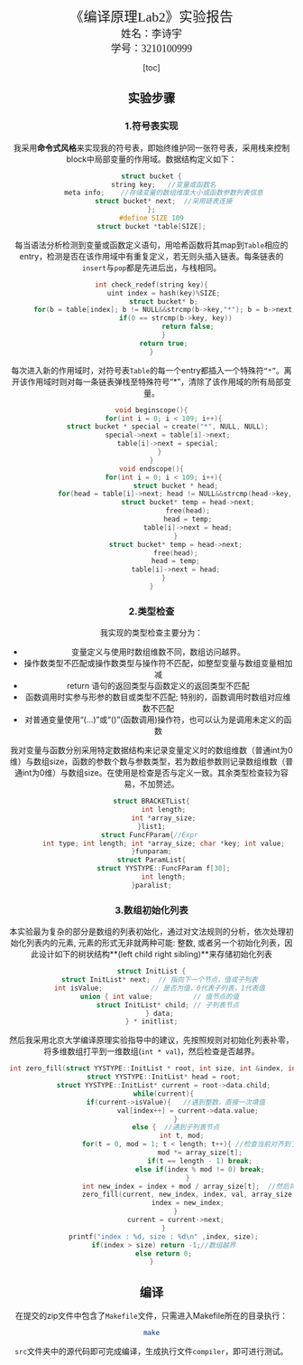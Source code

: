 <center>
  <font face="黑体" size = 5>
    《编译原理Lab2》实验报告
  </font>
  <center><font face="楷体" size = 4>
    姓名：李诗宇
  </font>
  <center><font face="楷体" size = 4>
    学号：3210100999
  </font>
</center> 

[toc]

## 实验步骤

### 1.符号表实现

我采用**命令式风格**来实现我的符号表，即始终维护同一张符号表，采用栈来控制block中局部变量的作用域。数据结构定义如下：

```c
struct bucket {
      string key;	//变量或函数名
      meta info;	//存储变量的数组维度大小或函数参数列表信息
      struct bucket* next;	//采用链表连接
};
#define SIZE 109
struct bucket *table[SIZE];
```

每当语法分析检测到变量或函数定义语句，用哈希函数将其map到`Table`相应的entry，检测是否在该作用域中有重复定义，若无则头插入链表。每条链表的`insert`与`pop`都是先进后出，与栈相同。

```c
int check_redef(string key){
      uint index = hash(key)%SIZE;
      struct bucket* b;
      for(b = table[index]; b != NULL&&strcmp(b->key,"*"); b = b->next){
            if(0 == strcmp(b->key, key))
                  return false;
      }
      return true;
}
```

每次进入新的作用域时，对符号表`Table`的每一个entry都插入一个特殊符`“*”`。离开该作用域时则对每一条链表弹栈至特殊符号“*”，清除了该作用域的所有局部变量。

```c
void beginscope(){
      for(int i = 0; i < 109; i++){
        struct bucket * special = create("*", NULL, NULL);
        special->next = table[i]->next;
        table[i]->next = special;
    }
}
void endscope(){
      for(int i = 0; i < 109; i++){
            struct bucket * head;
            for(head = table[i]->next; head != NULL&&strcmp(head->key, "*"); ){
                  struct bucket* temp = head->next;
                  free(head);
                  head = temp;
                  table[i]->next = head;
            }
            struct bucket* temp = head->next;
            free(head);
            head = temp;
            table[i]->next = head;
      }
}
```

### 2.类型检查

我实现的类型检查主要分为：

- 变量定义与使用时数组维数不同，数组访问越界。
- 操作数类型不匹配或操作数类型与操作符不匹配，如整型变量与数组变量相加减
- return 语句的返回类型与函数定义的返回类型不匹配
- 函数调用时实参与形参的数目或类型不匹配; 特别的，函数调用时数组对应维数不匹配
- 对普通变量使用“(...)”或“()”(函数调用)操作符，也可以认为是调用未定义的函数

我对变量与函数分别采用特定数据结构来记录变量定义时的数组维数（普通int为0维）与数组size，函数的参数个数与参数类型，若为数组参数则记录数组维数（普通int为0维）与数组size。在使用是检查是否与定义一致。其余类型检查较为容易，不加赘述。

```c
struct BRACKETList{
      int length;
      int *array_size;
}list1;
struct FuncFParam{//Expr 
      int type;	int length;	int *array_size; char *key; int value;
}funparam;
struct ParamList{
      struct YYSTYPE::FuncFParam f[30];
      int length;
}paralist;
```

### 3.数组初始化列表

本实验最为复杂的部分是数组的列表初始化，通过对文法规则的分析，依次处理初始化列表内的元素, 元素的形式无非就两种可能: 整数, 或者另一个初始化列表，因此设计如下的树状结构**(left child right sibling)**来存储初始化列表

```c
struct InitList {
    struct InitList* next;  // 指向下一个节点，值或子列表
    int isValue;            // 是否为值，0代表子列表，1代表值
    union { int value;          // 值节点的值
        struct InitList* child; // 子列表节点
    } data;
} * initlist;
```

然后我采用北京大学编译原理实验指导中的建议，先按照规则对初始化列表补零，将多维数组打平到一维数组(`int * val`)，然后检查是否越界。

```c
int zero_fill(struct YYSTYPE::InitList * root, int size, int &index, int * val, int * array_size, int length){
      struct YYSTYPE::InitList* head = root;
      struct YYSTYPE::InitList* current = root->data.child;
      while(current){
            if(current->isValue){	//遇到整数，直接一次填值
                  val[index++] = current->data.value;
            }
            else {	//遇到子列表节点
                  int t, mod;	
                  for(t = 0, mod = 1; t < length; t++){	//检查当前对齐到了哪一个边界,
                        mod *= array_size[t];
                        if(t == length - 1) break;
                        else if(index % mod != 0) break;
                  }
                  int new_index = index + mod / array_size[t]; 	//然后将当前初始化列表视作这个边界所对应的最长维度的数
                  zero_fill(current, new_index, index, val, array_size, t-1);//组的初始化列表, 并递归处理
                  index = new_index;
            }
            current = current->next;
      }
      printf("index : %d, size : %d\n" ,index, size);
      if(index > size) return -1;//数组越界
      else return 0;
}
```

## 编译

在提交的zip文件中包含了`Makefile`文件，只需进入Makefile所在的目录执行：

```bash
make
```

`src`文件夹中的源代码即可完成编译，生成执行文件`compiler`，即可进行测试。